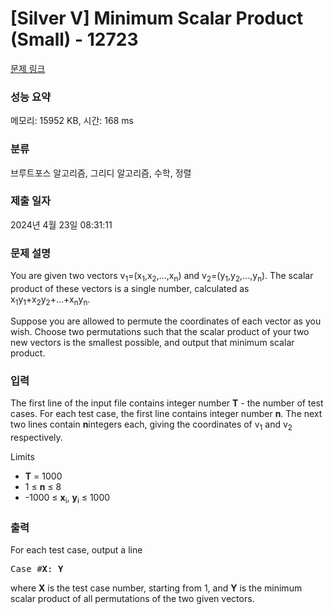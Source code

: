 # [Silver V] Minimum Scalar Product (Small) - 12723 

[문제 링크](https://www.acmicpc.net/problem/12723) 

### 성능 요약

메모리: 15952 KB, 시간: 168 ms

### 분류

브루트포스 알고리즘, 그리디 알고리즘, 수학, 정렬

### 제출 일자

2024년 4월 23일 08:31:11

### 문제 설명

<p>You are given two vectors v<sub>1</sub>=(x<sub>1</sub>,x<sub>2</sub>,...,x<sub>n</sub>) and v<sub>2</sub>=(y<sub>1</sub>,y<sub>2</sub>,...,y<sub>n</sub>). The scalar product of these vectors is a single number, calculated as x<sub>1</sub>y<sub>1</sub>+x<sub>2</sub>y<sub>2</sub>+...+x<sub>n</sub>y<sub>n</sub>. </p>

<p>Suppose you are allowed to permute the coordinates of each vector as you wish. Choose two permutations such that the scalar product of your two new vectors is the smallest possible, and output that minimum scalar product.</p>

### 입력 

 <p>The first line of the input file contains integer number <strong>T</strong> - the number of test cases. For each test case, the first line contains integer number <strong>n</strong>. The next two lines contain <strong>n</strong>integers each, giving the coordinates of v<sub>1</sub> and v<sub>2</sub> respectively.</p>

<p>Limits</p>

<ul>
	<li><strong>T</strong> = 1000</li>
	<li>1 ≤ <strong>n</strong> ≤ 8</li>
	<li>-1000 ≤ <strong>x</strong><sub>i</sub>, <strong>y</strong><sub>i</sub> ≤ 1000</li>
</ul>

### 출력 

 <p>For each test case, output a line</p>

<pre>Case #<strong>X</strong>: <strong>Y</strong></pre>

<p>where <strong>X</strong> is the test case number, starting from 1, and <strong>Y</strong> is the minimum scalar product of all permutations of the two given vectors.</p>

